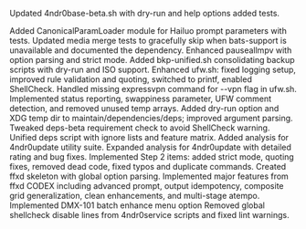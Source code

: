 Updated 4ndr0base-beta.sh with dry-run and help options
added tests.

Added CanonicalParamLoader module for Hailuo prompt parameters with tests.
Updated media merge tests to gracefully skip when bats-support is unavailable and documented the dependency.
Enhanced pauseallmpv with option parsing and strict mode.
Added bkp-unified.sh consolidating backup scripts with dry-run and ISO support.
Enhanced ufw.sh: fixed logging setup, improved rule validation and quoting, switched to printf, enabled ShellCheck.
Handled missing expressvpn command for --vpn flag in ufw.sh.
Implemented status reporting, swappiness parameter, UFW comment detection, and removed unused temp arrays.
Added dry-run option and XDG temp dir to maintain/dependencies/deps; improved argument parsing.
Tweaked deps-beta requirement check to avoid ShellCheck warning.
Unified deps script with ignore lists and feature matrix.
Added analysis for 4ndr0update utility suite.
Expanded analysis for 4ndr0update with detailed rating and bug fixes.
Implemented Step 2 items: added strict mode, quoting fixes, removed dead code, fixed typos and duplicate commands.
Created ffxd skeleton with global option parsing.
Implemented major features from ffxd CODEX including advanced prompt, output idempotency, composite grid generalization, clean enhancements, and multi-stage atempo.
Implemented DMX-101 batch enhance menu option
Removed global shellcheck disable lines from 4ndr0service scripts and fixed lint warnings.
